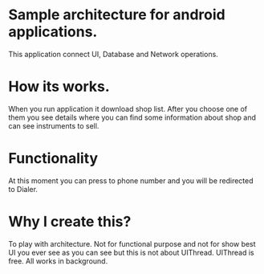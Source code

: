 # Sample architecture for android applications. 

This application connect UI, Database and Network operations.

# How its works.

When you run application it download shop list. After you choose one of them you see details where you can find some information about shop and can see instruments to sell.

# Functionality

At this moment you can press to phone number and you will be redirected to Dialer.

# Why I create this?

To play with architecture. Not for functional purpose and not for show best UI you ever see as you can see but this is not about UIThread. UIThread is free. All works in background.
